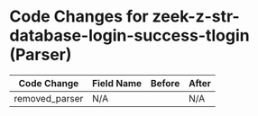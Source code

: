 # Code Changes for zeek-z-str-database-login-success-tlogin (Parser)

| Code Change | Field Name | Before | After |
|-------------|------------|--------|-------|
| removed_parser | N/A |  | N/A |
